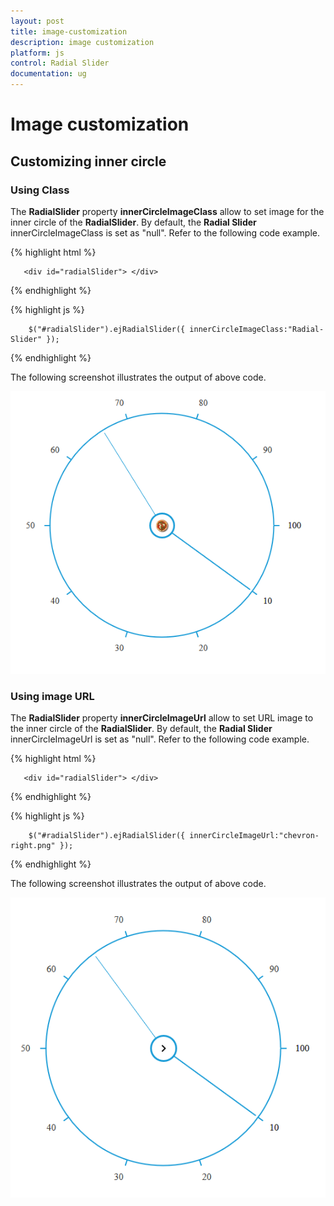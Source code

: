 ```yaml
---
layout: post
title: image-customization
description: image customization
platform: js
control: Radial Slider
documentation: ug
---
```


# Image customization

## Customizing inner circle 

### Using Class

The **RadialSlider** property **innerCircleImageClass** allow to set image for the inner circle of the  **RadialSlider**.  By default, the **Radial Slider** innerCircleImageClass is set as "null". Refer to the following code example.

{% highlight html %}

       <div id="radialSlider"> </div>

{% endhighlight %}

{% highlight js %}

        $("#radialSlider").ejRadialSlider({ innerCircleImageClass:"Radial-Slider" });

{% endhighlight %}

The following screenshot illustrates the output of above code.

![](image-customization_images\image-customization_img1.png)


### Using image URL 

The **RadialSlider** property **innerCircleImageUrl** allow to set URL image to the inner circle of the **RadialSlider**.  By default, the **Radial Slider** innerCircleImageUrl  is set as "null". Refer to the following code example.

{% highlight html %}

       <div id="radialSlider"> </div>

{% endhighlight %}

{% highlight js %}

        $("#radialSlider").ejRadialSlider({ innerCircleImageUrl:"chevron-right.png" });

{% endhighlight %}

The following screenshot illustrates the output of above code.

![](image-customization_images\image-customization_img2.png)




